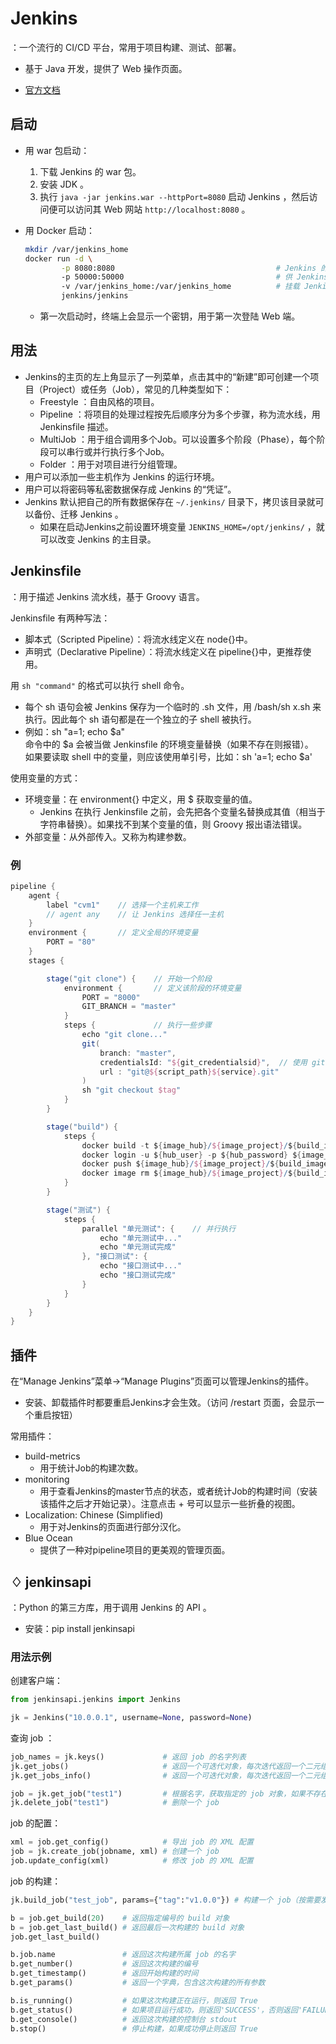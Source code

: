 # Jenkins

：一个流行的 CI/CD 平台，常用于项目构建、测试、部署。
- 基于 Java 开发，提供了 Web 操作页面。

- [官方文档](https://jenkins.io/zh/doc/)

## 启动

- 用 war 包启动：
  1. 下载 Jenkins 的 war 包。
  2. 安装 JDK 。
  3. 执行 `java -jar jenkins.war --httpPort=8080` 启动 Jenkins ，然后访问便可以访问其 Web 网站 `http://localhost:8080` 。

- 用 Docker 启动：
  ```sh
  mkdir /var/jenkins_home
  docker run -d \
          -p 8080:8080                                    # Jenkins 的 Web 端的访问端口
          -p 50000:50000                                  # 供 Jenkins 代理访问的端口
          -v /var/jenkins_home:/var/jenkins_home          # 挂载 Jenkins 的数据目录，从而可以随时重启 Jenkins 容器
          jenkins/jenkins
  ```
  - 第一次启动时，终端上会显示一个密钥，用于第一次登陆 Web 端。

## 用法

- Jenkins的主页的左上角显示了一列菜单，点击其中的“新建”即可创建一个项目（Project）或任务（Job），常见的几种类型如下：
  - Freestyle ：自由风格的项目。
  - Pipeline ：将项目的处理过程按先后顺序分为多个步骤，称为流水线，用 Jenkinsfile 描述。
  - MultiJob ：用于组合调用多个Job。可以设置多个阶段（Phase），每个阶段可以串行或并行执行多个Job。
  - Folder ：用于对项目进行分组管理。
- 用户可以添加一些主机作为 Jenkins 的运行环境。
- 用户可以将密码等私密数据保存成 Jenkins 的“凭证”。
- Jenkins 默认把自己的所有数据保存在 `~/.jenkins/` 目录下，拷贝该目录就可以备份、迁移 Jenkins 。
  - 如果在启动Jenkins之前设置环境变量 `JENKINS_HOME=/opt/jenkins/` ，就可以改变 Jenkins 的主目录。

## Jenkinsfile

：用于描述 Jenkins 流水线，基于 Groovy 语言。

Jenkinsfile 有两种写法：
- 脚本式（Scripted Pipeline）：将流水线定义在 node{}中。
- 声明式（Declarative Pipeline）：将流水线定义在 pipeline{}中，更推荐使用。

用 `sh "command"` 的格式可以执行 shell 命令。
- 每个 sh 语句会被 Jenkins 保存为一个临时的 .sh 文件，用 /bash/sh x.sh 来执行。因此每个 sh 语句都是在一个独立的子 shell 被执行。
- 例如：sh "a=1; echo $a"
  <br>命令中的 $a 会被当做 Jenkinsfile 的环境变量替换（如果不存在则报错）。
  <br>如果要读取 shell 中的变量，则应该使用单引号，比如：sh 'a=1; echo $a'

使用变量的方式：
- 环境变量：在 environment{} 中定义，用 $ 获取变量的值。
  - Jenkins 在执行 Jenkinsfile 之前，会先把各个变量名替换成其值（相当于字符串替换）。如果找不到某个变量的值，则 Groovy 报出语法错误。
- 外部变量：从外部传入。又称为构建参数。

### 例

```groovy
pipeline {
    agent {
        label "cvm1"    // 选择一个主机来工作
        // agent any    // 让 Jenkins 选择任一主机
    }
    environment {       // 定义全局的环境变量
        PORT = "80"
    }
    stages {

        stage("git clone") {    // 开始一个阶段
            environment {       // 定义该阶段的环境变量
                PORT = "8000"
                GIT_BRANCH = "master"
            }
            steps {             // 执行一些步骤
                echo "git clone..."
                git(
                    branch: "master",
                    credentialsId: "${git_credentialsid}",  // 使用 git 凭证
                    url : "git@${script_path}${service}.git"
                )
                sh "git checkout $tag"
            }
        }

        stage("build") {
            steps {
                docker build -t ${image_hub}/${image_project}/${build_image_name}:${build_image_tag} .
                docker login -u ${hub_user} -p ${hub_password} ${image_hub}
                docker push ${image_hub}/${image_project}/${build_image_name}:${build_image_tag}
                docker image rm ${image_hub}/${image_project}/${build_image_name}:${build_image_tag}
            }
        }

        stage("测试") {
            steps {
                parallel "单元测试": {    // 并行执行
                    echo "单元测试中..."
                    echo "单元测试完成"
                }, "接口测试": {
                    echo "接口测试中..."
                    echo "接口测试完成"
                }
            }
        }
    }
}
```

## 插件

在“Manage Jenkins”菜单->“Manage Plugins”页面可以管理Jenkins的插件。
- 安装、卸载插件时都要重启Jenkins才会生效。（访问 /restart 页面，会显示一个重启按钮）

常用插件：

- build-metrics
  - 用于统计Job的构建次数。
- monitoring
  - 用于查看Jenkins的master节点的状态，或者统计Job的构建时间（安装该插件之后才开始记录）。注意点击 + 号可以显示一些折叠的视图。
- Localization: Chinese (Simplified)
  - 用于对Jenkins的页面进行部分汉化。
- Blue Ocean
  - 提供了一种对pipeline项目的更美观的管理页面。

## ♢ jenkinsapi

：Python 的第三方库，用于调用 Jenkins 的 API 。
- 安装：pip install jenkinsapi

### 用法示例

创建客户端：
```python
from jenkinsapi.jenkins import Jenkins

jk = Jenkins("10.0.0.1", username=None, password=None)
```

查询 job ：
```python
job_names = jk.keys()             # 返回 job 的名字列表
jk.get_jobs()                     # 返回一个可迭代对象，每次迭代返回一个二元组（job 名字，job 对象）
jk.get_jobs_info()                # 返回一个可迭代对象，每次迭代返回一个二元组（job 的 URL ，job 名字）

job = jk.get_job("test1")         # 根据名字，获取指定的 job 对象，如果不存在则抛出异常
jk.delete_job("test1")            # 删除一个 job
```

job 的配置：
```python
xml = job.get_config()            # 导出 job 的 XML 配置
job = jk.create_job(jobname, xml) # 创建一个 job
job.update_config(xml)            # 修改 job 的 XML 配置
```

job 的构建：
```python
jk.build_job("test_job", params={"tag":"v1.0.0"}) # 构建一个 job（按需要发送参数）

b = job.get_build(20)    # 返回指定编号的 build 对象
b = job.get_last_build() # 返回最后一次构建的 build 对象
job.get_last_build()

b.job.name               # 返回这次构建所属 job 的名字
b.get_number()           # 返回这次构建的编号
b.get_timestamp()        # 返回开始构建的时间
b.get_params()           # 返回一个字典，包含这次构建的所有参数

b.is_running()           # 如果这次构建正在运行，则返回 True
b.get_status()           # 如果项目运行成功，则返回'SUCCESS'，否则返回'FAILURE'
b.get_console()          # 返回这次构建的控制台 stdout
b.stop()                 # 停止构建，如果成功停止则返回 True
```
